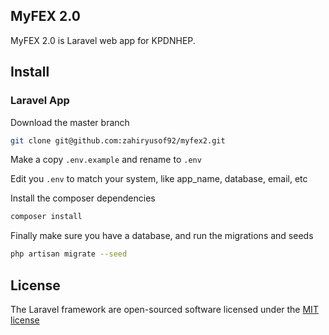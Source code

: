 ## MyFEX 2.0

MyFEX 2.0 is Laravel web app for KPDNHEP.

## Install

### Laravel App

Download the master branch

```bash
git clone git@github.com:zahiryusof92/myfex2.git
```

Make a copy `.env.example` and rename to `.env`

Edit you `.env` to match your system, like app_name, database, email, etc

Install the composer dependencies

```bash
composer install
```

Finally make sure you have a database, and run the migrations and seeds

```bash
php artisan migrate --seed
```

## License

The Laravel framework are open-sourced software licensed under the [MIT license](http://opensource.org/licenses/MIT)
